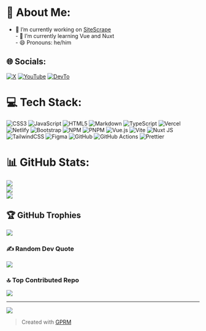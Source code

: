# 💫 About Me:
- 🔭 I’m currently working on [SiteScrape](https://github.com/art70x/site-scrape)<br>- 🌱 I’m currently learning Vue and Nuxt<br>- 😄 Pronouns: he/him<br>

## 🌐 Socials:
[![X](https://img.shields.io/badge/X-black.svg?logo=X&logoColor=white)](https://x.com/art70x) [![YouTube](https://img.shields.io/badge/YouTube-%23FF0000.svg?logo=YouTube&logoColor=white)](https://youtube.com/@art70x) [![DevTo](https://img.shields.io/badge/Dev-112.svg?logo=devdotto&logoColor=eef)](https://dev.to/art70x) 

# 💻 Tech Stack:
![CSS3](https://img.shields.io/badge/css3-%231572B6.svg?style=for-the-badge&logo=css3&logoColor=white) ![JavaScript](https://img.shields.io/badge/javascript-%23323330.svg?style=for-the-badge&logo=javascript&logoColor=%23F7DF1E) ![HTML5](https://img.shields.io/badge/html5-%23E34F26.svg?style=for-the-badge&logo=html5&logoColor=white) ![Markdown](https://img.shields.io/badge/markdown-%23000000.svg?style=for-the-badge&logo=markdown&logoColor=white) ![TypeScript](https://img.shields.io/badge/typescript-%23007ACC.svg?style=for-the-badge&logo=typescript&logoColor=white) ![Vercel](https://img.shields.io/badge/vercel-%23000000.svg?style=for-the-badge&logo=vercel&logoColor=white) ![Netlify](https://img.shields.io/badge/netlify-%23000000.svg?style=for-the-badge&logo=netlify&logoColor=#00C7B7) ![Bootstrap](https://img.shields.io/badge/bootstrap-%238511FA.svg?style=for-the-badge&logo=bootstrap&logoColor=white) ![NPM](https://img.shields.io/badge/NPM-%23CB3837.svg?style=for-the-badge&logo=npm&logoColor=white) ![PNPM](https://img.shields.io/badge/pnpm-%234a4a4a.svg?style=for-the-badge&logo=pnpm&logoColor=f69220) ![Vue.js](https://img.shields.io/badge/vue.js-%2335495e.svg?style=for-the-badge&logo=vuedotjs&logoColor=%234FC08D) ![Vite](https://img.shields.io/badge/vite-%23646CFF.svg?style=for-the-badge&logo=vite&logoColor=white) ![Nuxt JS](https://img.shields.io/badge/Nuxt-002E3B?style=for-the-badge&logo=nuxt.js&logoColor=#00DC82) ![TailwindCSS](https://img.shields.io/badge/tailwindcss-%2338B2AC.svg?style=for-the-badge&logo=tailwind-css&logoColor=white) ![Figma](https://img.shields.io/badge/figma-%23F24E1E.svg?style=for-the-badge&logo=figma&logoColor=white) ![GitHub](https://img.shields.io/badge/github-%23121011.svg?style=for-the-badge&logo=github&logoColor=white) ![GitHub Actions](https://img.shields.io/badge/github%20actions-%232671E5.svg?style=for-the-badge&logo=githubactions&logoColor=white) ![Prettier](https://img.shields.io/badge/prettier-%23F7B93E.svg?style=for-the-badge&logo=prettier&logoColor=black)
# 📊 GitHub Stats:
![](https://github-readme-stats.vercel.app/api?username=art70x&theme=github_dark&hide_border=false&include_all_commits=true&count_private=false)<br/>
![](https://nirzak-streak-stats.vercel.app/?user=art70x&theme=github_dark&hide_border=false)<br/>
![](https://github-readme-stats.vercel.app/api/top-langs/?username=art70x&theme=github_dark&size_weight=0.5&count_weight=0.5&hide_border=false&include_all_commits=true&langs_count=5&count_private=false)

## 🏆 GitHub Trophies
![](https://github-profile-trophy.vercel.app/?username=art70x&theme=github_dark&no-frame=false&no-bg=false&margin-w=4)

### ✍️ Random Dev Quote
![](https://quotes-github-readme.vercel.app/api?type=horizontal&theme=radical)

### 🔝 Top Contributed Repo
![](https://github-contributor-stats.vercel.app/api?username=art70x&limit=5&theme=github_dark&combine_all_yearly_contributions=true)

---
[![](https://visitcount.itsvg.in/api?id=art70x&icon=5&color=1)](https://visitcount.itsvg.in)

> Created with [GPRM](https://gprm.itsvg.in)
